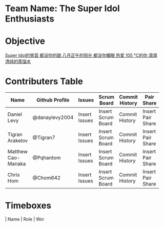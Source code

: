 # Team Name: The Super Idol Enthusiasts

# Objective
[Super Idol的笑容 都没你的甜 八月正午的阳光 都没你耀眼 热爱 105 °C的你 滴滴清纯的蒸馏水](https://www.youtube.com/watch?v=46pra8NwhzU)
# Contributers Table
| Name | Github Profile | Issues | Scrum Board | Commit History | Pair Share | Role |
| - | - | - | - | - | - | - |
| Daniel Levy | @danaylevy2004 | Insert Issues | Insert Scrum Board | Commit History | Insert Pair Share | Scrum Master/Github Admin |
| Tigran Arakelov | @Tigran7 | Insert Issues | Insert Scrum Board | Commit History | Insert Pair Share | Primary Manager |
| Matthew Cao-Manaka | @Pqhantom | Insert Issues | Insert Scrum Board | Commit History | Insert Pair Share | Deployment Manager
| Chris Hom | @Chom642 | Insert Issues | Insert Scrum Board | Commit History | Insert Pair Share | Technical Officer |
# Timeboxes
| Name | Role | Wor
